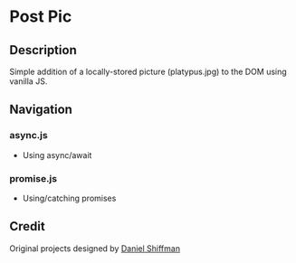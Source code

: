 # Post Pic

## Description

Simple addition of a locally-stored picture (platypus.jpg) to the DOM using vanilla JS.

## Navigation

### async.js
- Using async/await

### promise.js
- Using/catching promises

## Credit

Original projects designed by [Daniel Shiffman](https://github.com/CodingTrain)
